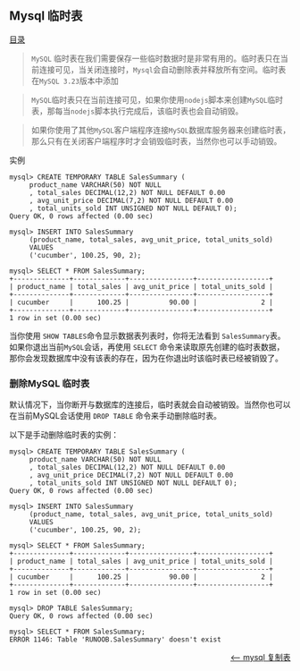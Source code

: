 ## Mysql 临时表

<a href="README.md">目录</a>

> `MySQL` 临时表在我们需要保存一些临时数据时是非常有用的。临时表只在当前连接可见，当关闭连接时，`Mysql`会自动删除表并释放所有空间。临时表在`MySQL 3.23`版本中添加

> `MySQL`临时表只在当前连接可见，如果你使用`nodejs`脚本来创建`MySQL`临时表，那每当`nodejs`脚本执行完成后，该临时表也会自动销毁。

> 如果你使用了其他`MySQL`客户端程序连接`MySQL`数据库服务器来创建临时表，那么只有在关闭客户端程序时才会销毁临时表，当然你也可以手动销毁。

实例

```mysql
mysql> CREATE TEMPORARY TABLE SalesSummary (
     product_name VARCHAR(50) NOT NULL
     , total_sales DECIMAL(12,2) NOT NULL DEFAULT 0.00
     , avg_unit_price DECIMAL(7,2) NOT NULL DEFAULT 0.00
     , total_units_sold INT UNSIGNED NOT NULL DEFAULT 0);
Query OK, 0 rows affected (0.00 sec)

mysql> INSERT INTO SalesSummary
     (product_name, total_sales, avg_unit_price, total_units_sold)
     VALUES
     ('cucumber', 100.25, 90, 2);

mysql> SELECT * FROM SalesSummary;
+--------------+-------------+----------------+------------------+
| product_name | total_sales | avg_unit_price | total_units_sold |
+--------------+-------------+----------------+------------------+
| cucumber     |      100.25 |          90.00 |                2 |
+--------------+-------------+----------------+------------------+
1 row in set (0.00 sec)
```

当你使用 `SHOW TABLES`命令显示数据表列表时，你将无法看到 `SalesSummary`表。
如果你退出当前`MySQL`会话，再使用 `SELECT` 命令来读取原先创建的临时表数据，那你会发现数据库中没有该表的存在，因为在你退出时该临时表已经被销毁了。

### 删除MySQL 临时表

默认情况下，当你断开与数据库的连接后，临时表就会自动被销毁。当然你也可以在当前MySQL会话使用 `DROP TABLE` 命令来手动删除临时表。

以下是手动删除临时表的实例：
```mysql
mysql> CREATE TEMPORARY TABLE SalesSummary (
     product_name VARCHAR(50) NOT NULL
     , total_sales DECIMAL(12,2) NOT NULL DEFAULT 0.00
     , avg_unit_price DECIMAL(7,2) NOT NULL DEFAULT 0.00
     , total_units_sold INT UNSIGNED NOT NULL DEFAULT 0);
Query OK, 0 rows affected (0.00 sec)

mysql> INSERT INTO SalesSummary
     (product_name, total_sales, avg_unit_price, total_units_sold)
     VALUES
     ('cucumber', 100.25, 90, 2);

mysql> SELECT * FROM SalesSummary;
+--------------+-------------+----------------+------------------+
| product_name | total_sales | avg_unit_price | total_units_sold |
+--------------+-------------+----------------+------------------+
| cucumber     |      100.25 |          90.00 |                2 |
+--------------+-------------+----------------+------------------+
1 row in set (0.00 sec)

mysql> DROP TABLE SalesSummary;
Query OK, 0 rows affected (0.00 sec)

mysql> SELECT * FROM SalesSummary;
ERROR 1146: Table 'RUNOOB.SalesSummary' doesn't exist
```


<a href="clone-tables.md" style="float: right;"><—— mysql 复制表</a>
